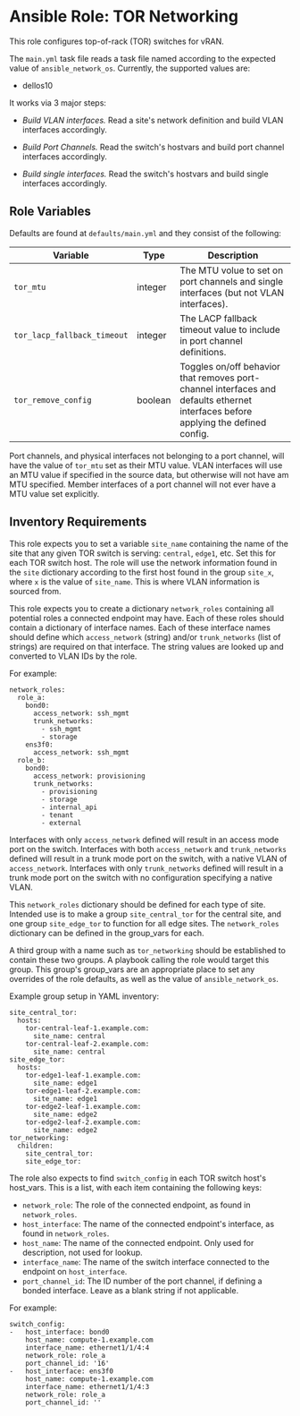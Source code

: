 # Ansible Role: TOR Networking

This role configures top-of-rack (TOR) switches for vRAN.

The `main.yml` task file reads a task file named according to the expected value of `ansible_network_os`. Currently, the supported values are:
* dellos10

It works via 3 major steps:

* *Build VLAN interfaces.* Read a site's network definition and build VLAN interfaces accordingly.

* *Build Port Channels.* Read the switch's hostvars and build port channel interfaces accordingly.

* *Build single interfaces.* Read the switch's hostvars and build single interfaces accordingly.

## Role Variables

Defaults are found at `defaults/main.yml` and they consist of the following:

| Variable | Type | Description |
| -------- | ---- | ----------- |
| `tor_mtu`                   | integer | The MTU volue to set on port channels and single interfaces (but not VLAN interfaces).
| `tor_lacp_fallback_timeout` | integer | The LACP fallback timeout value to include in port channel definitions.
| `tor_remove_config`         | boolean | Toggles on/off behavior that removes port-channel interfaces and defaults ethernet interfaces before applying the defined config.

 Port channels, and physical interfaces not belonging to a port channel, will have the value of `tor_mtu` set as their MTU value. VLAN interfaces will use an MTU value if specified in the source data, but otherwise will not have am MTU specified. Member interfaces of a port channel will not ever have a MTU value set explicitly.

## Inventory Requirements

This role expects you to set a variable `site_name` containing the name of the site that any given TOR switch is serving: `central`, `edge1`, etc. Set this for each TOR switch host. The role will use the network information found in the `site` dictionary according to the first host found in the group `site_x`, where `x` is the value of `site_name`. This is where VLAN information is sourced from.

This role expects you to create a dictionary `network_roles` containing all potential roles a connected endpoint may have. Each of these roles should contain a dictionary of interface names. Each of these interface names should define which `access_network` (string) and/or `trunk_networks` (list of strings) are required on that interface. The string values are looked up and converted to VLAN IDs by the role.

For example:
```
network_roles:
  role_a:
    bond0:
      access_network: ssh_mgmt
      trunk_networks:
        - ssh_mgmt
        - storage
    ens3f0:
      access_network: ssh_mgmt
  role_b:
    bond0:
      access_network: provisioning
      trunk_networks:
        - provisioning
        - storage
        - internal_api
        - tenant
        - external
```

Interfaces with only `access_network` defined will result in an access mode port on the switch. Interfaces with both `access_network` and `trunk_networks` defined will result in a trunk mode port on the switch, with a native VLAN of `access_network`. Interfaces with only `trunk_networks` defined will result in a trunk mode port on the switch with no configuration specifying a native VLAN.

This `network_roles` dictionary should be defined for each type of site. Intended use is to make a group `site_central_tor` for the central site, and one group `site_edge_tor` to function for all edge sites. The `network_roles` dictionary can be defined in the group_vars for each.

A third group with a name such as `tor_networking` should be established to contain these two groups. A playbook calling the role would target this group. This group's group_vars are an appropriate place to set any overrides of the role defaults, as well as the value of `ansible_network_os`.

Example group setup in YAML inventory:
```
site_central_tor:
  hosts:
    tor-central-leaf-1.example.com:
      site_name: central
    tor-central-leaf-2.example.com:
      site_name: central
site_edge_tor:
  hosts:
    tor-edge1-leaf-1.example.com:
      site_name: edge1
    tor-edge1-leaf-2.example.com:
      site_name: edge1
    tor-edge2-leaf-1.example.com:
      site_name: edge2
    tor-edge2-leaf-2.example.com:
      site_name: edge2
tor_networking:
  children:
    site_central_tor:
    site_edge_tor:
```

The role also expects to find `switch_config` in each TOR switch host's host_vars. This is a list, with each item containing the following keys:

* `network_role`: The role of the connected endpoint, as found in `network_roles`.
* `host_interface`: The name of the connected endpoint's interface, as found in `network_roles`.
* `host_name`: The name of the connected endpoint. Only used for description, not used for lookup.
* `interface_name`: The name of the switch interface connected to the endpoint on `host_interface`.
* `port_channel_id`: The ID number of the port channel, if defining a bonded interface. Leave as a blank string if not applicable.

For example:
```
switch_config:
-   host_interface: bond0
    host_name: compute-1.example.com
    interface_name: ethernet1/1/4:4
    network_role: role_a
    port_channel_id: '16'
-   host_interface: ens3f0
    host_name: compute-1.example.com
    interface_name: ethernet1/1/4:3
    network_role: role_a
    port_channel_id: ''
```
